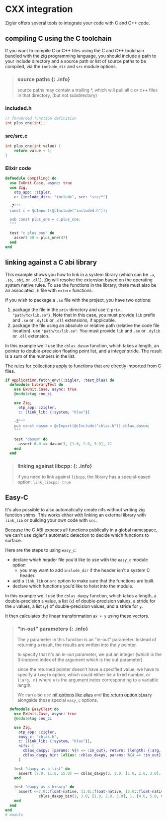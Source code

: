 # CXX integration

Zigler offers several tools to integrate your code with C and C++ code.

## compiling C using the C toolchain

If you want to compile C or C++ files using the C and C++ toolchain bundled with the zig programming
language, you should include a path to your include directory and a source path or list of source
paths to be compiled, via the `include_dir` and `src` module options.

> ### source paths {: .info}
>
> source paths may contain a trailing *, which will pull all c or c++ files in that directory, (but
> not subdirectory)

### included.h

```c
// forwarded function definition
int plus_one(int);
```

### src/src.c

```c
int plus_one(int value) {
    return value + 1;
}
```

### Elixir code

```elixir
defmodule CompilingC do
  use ExUnit.Case, async: true
  use Zig, 
    otp_app: :zigler,
    c: [include_dirs: "include", src: "src/*"] 

  ~Z"""
  const c = @cImport(@cInclude("included.h"));

  pub const plus_one = c.plus_one;
  """

  test "c plus one" do
    assert 48 = plus_one(47)
  end
end
```

## linking against a C abi library

This example shows you how to link in a system library (which can be `.a`, `.so`, `.obj`, or
`.dll`). Zig will resolve the extension based on the operating system native rules. To use the
functions in the library, there must also be an associated `.h` file with `extern` functions.

If you wish to package a `.so` file with the project, you have two options:

1. package the file in the `priv` directory and use `{:priv, "path/to/lib.so"}`. Note that in this
  case, you must provide `lib` prefix and `.so` or `.dylib` or `.dll` extensions, if applicable.
1. package the file using an absolute or relative path (relative the code file location). use
  `"path/to/lib.so"`. You must provide `lib` and `.so` or `.dylib` or `.dll` extension.

In this example we'll use the `cblas_dasum` function, which takes a length, an pointer to
double-precision floating point list, and a integer stride. The result is a sum of the numbers in
the list.

The [rules for collections](#2-collections.html) apply to functions that are directly imported from
C files.

```elixir
if Application.fetch_env!(:zigler, :test_blas) do
  defmodule LibraryTest do
    use ExUnit.Case, async: true
    @moduletag :no_ci

    use Zig, 
      otp_app: :zigler,
      c: [link_lib: {:system, "blas"}]

    ~Z"""
    pub const dasum = @cImport(@cInclude("cblas.h")).cblas_dasum;
    """

    test "dasum" do
      assert 6.0 == dasum(3, [1.0, 2.0, 3.0], 1)
    end
  end
```

> ### linking against libcpp: {: .info}
>
> if you need to link against `libcpp`, the library has a special-cased option: `link_libcpp: true`

## Easy-C

It's also possible to also automatically create nifs without writing zig function shims. This works
either with linking an external library with `link_lib` or building your own code with `src`.

Because the C ABI exposes all functions publically in a global namespace, we can't use zigler's
automatic detection to decide which functions to surface.

Here are the steps to using `easy_c`:

- declare which header file you'd like to use with the `easy_c` module option
  - you may want to add `include_dir` if the header isn't a system C header.
- add a `link_lib` or `src` option to make sure that the functions are built.
- declare which functions you'd like to hoist into the module.

In this example we'll use the `cblas_daxpy` function, which takes a length, a double-precision `a`
value, a list (`x`) of double-precision values, a stride for the `x` values, a list (`y`) of
double-precision values, and a stride for `y`. 

It then calculates the linear transformation `ax + y` using these vectors.

> ### "in-out" parameters {: .info}
>
> The `y` parameter in this function is an "in-out" parameter. Instead of returning a result, the
> results are written into the y pointer.
>
> to specify that it's an in-out parameter, we put an integer (which is the 0-indexed index of the
> argument which is the out parameter).
>
> since the returned pointer doesn't have a specified value, we have to specify a `length` option,
> which could either be a fixed number, or `{:arg, n}` where `n` is the argument index corresponding
> to a variable length.
>
> We can also use [nif options like alias](4-nif_options.html#alias) and [the return option
> `binary`](2-collections.html#selecting-output-type) alongside these special `easy_c` options.

```elixir
  defmodule EasyCTest do
    use ExUnit.Case, async: true
    @moduletag :no_ci

    use Zig, 
      otp_app: :zigler,
      easy_c: "cblas.h",
      c: [link_lib: {:system, "blas"}],
      nifs: [
        cblas_daxpy: [params: %{4 => :in_out}, return: [length: {:arg, 0}]],
        cblas_daxpy_bin: [alias: :cblas_daxpy, params: %{4 => :in_out}, return: [:binary, length: {:arg, 0}]]
      ]

    test "daxpy as a list" do
      assert [7.0, 11.0, 15.0] == cblas_daxpy(3, 3.0, [1.0, 2.0, 3.0], 1, [4.0, 5.0, 6.0], 1)
    end

    test "daxpy as a binary" do
      assert <<7.0::float-native, 11.0::float-native, 15.0::float-native>> ==
               cblas_daxpy_bin(3, 3.0, [1.0, 2.0, 3.0], 1, [4.0, 5.0, 6.0], 1)
    end
  end
end
# module
```
